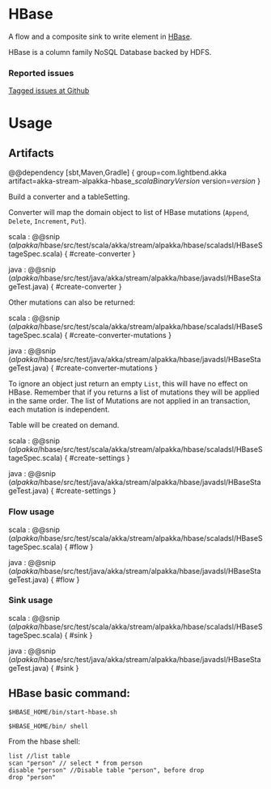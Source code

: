 # HBase

A flow and a composite sink to write element in [HBase](http://hbase.apache.org).

HBase is a column family NoSQL Database backed by HDFS.

### Reported issues

[Tagged issues at Github](https://github.com/akka/alpakka/labels/p%3Ahbase)

# Usage

## Artifacts

@@dependency [sbt,Maven,Gradle] {
  group=com.lightbend.akka
  artifact=akka-stream-alpakka-hbase_$scalaBinaryVersion$
  version=$version$
}

Build a converter and a tableSetting.

Converter will map the domain object to list of HBase mutations (`Append`, `Delete`, `Increment`, `Put`).

scala
:   @@snip ($alpakka$/hbase/src/test/scala/akka/stream/alpakka/hbase/scaladsl/HBaseStageSpec.scala) { #create-converter }

java
:   @@snip ($alpakka$/hbase/src/test/java/akka/stream/alpakka/hbase/javadsl/HBaseStageTest.java) { #create-converter }

Other mutations can also be returned:

scala
:   @@snip ($alpakka$/hbase/src/test/scala/akka/stream/alpakka/hbase/scaladsl/HBaseStageSpec.scala) { #create-converter-mutations }

java
:   @@snip ($alpakka$/hbase/src/test/java/akka/stream/alpakka/hbase/javadsl/HBaseStageTest.java) { #create-converter-mutations }

To ignore an object just return an empty `List`, this will have no effect on HBase.
Remember that if you returns a list of mutations they will be applied in the same order.
The list of Mutations are not applied in an transaction, each mutation is independent.

Table will be created on demand.

scala
:   @@snip ($alpakka$/hbase/src/test/scala/akka/stream/alpakka/hbase/scaladsl/HBaseStageSpec.scala) { #create-settings }

java
:   @@snip ($alpakka$/hbase/src/test/java/akka/stream/alpakka/hbase/javadsl/HBaseStageTest.java) { #create-settings }

### Flow usage 

scala
: @@snip ($alpakka$/hbase/src/test/scala/akka/stream/alpakka/hbase/scaladsl/HBaseStageSpec.scala) { #flow }

java
: @@snip ($alpakka$/hbase/src/test/java/akka/stream/alpakka/hbase/javadsl/HBaseStageTest.java) { #flow }


### Sink usage

scala
: @@snip ($alpakka$/hbase/src/test/scala/akka/stream/alpakka/hbase/scaladsl/HBaseStageSpec.scala) { #sink }

java
: @@snip ($alpakka$/hbase/src/test/java/akka/stream/alpakka/hbase/javadsl/HBaseStageTest.java) { #sink }

## HBase basic command:

```
$HBASE_HOME/bin/start-hbase.sh

$HBASE_HOME/bin/ shell

```

From the hbase shell:

```
list //list table
scan "person" // select * from person
disable "person" //Disable table "person", before drop
drop "person" 
```
